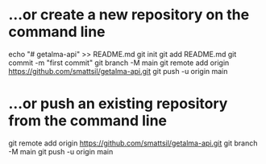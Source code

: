 # …or create a new repository on the command line
echo "# getalma-api" >> README.md
git init
git add README.md
git commit -m "first commit"
git branch -M main
git remote add origin https://github.com/smattsil/getalma-api.git
git push -u origin main

# …or push an existing repository from the command line
git remote add origin https://github.com/smattsil/getalma-api.git
git branch -M main
git push -u origin main

<!--
**skyzeki/skyzeki** is a ✨ _special_ ✨ repository because its `README.md` (this file) appears on your GitHub profile.

Here are some ideas to get you started:

- 🔭 I’m currently working on ...
- 🌱 I’m currently learning ...
- 👯 I’m looking to collaborate on ...
- 🤔 I’m looking for help with ...
- 💬 Ask me about ...
- 📫 How to reach me: ...
- 😄 Pronouns: ...
- ⚡ Fun fact: ...
-->
